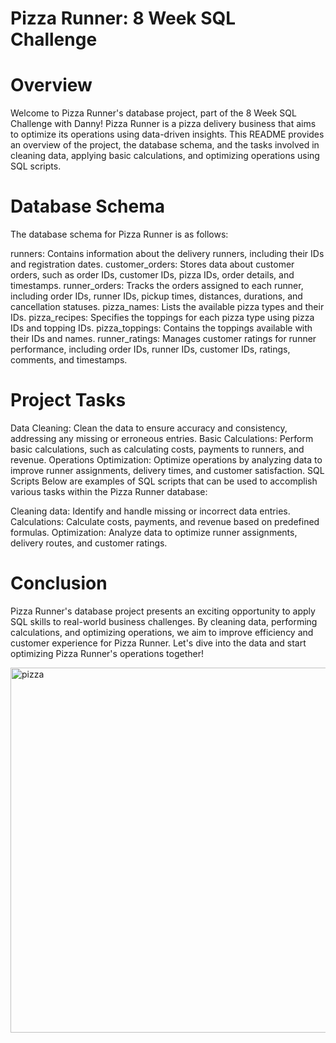 # Pizza Runner: 8 Week SQL Challenge
# Overview
Welcome to Pizza Runner's database project, part of the 8 Week SQL Challenge with Danny! Pizza Runner is a pizza delivery business that aims to optimize its operations using data-driven insights. This README provides an overview of the project, the database schema, and the tasks involved in cleaning data, applying basic calculations, and optimizing operations using SQL scripts.

# Database Schema
The database schema for Pizza Runner is as follows:

runners: Contains information about the delivery runners, including their IDs and registration dates.
customer_orders: Stores data about customer orders, such as order IDs, customer IDs, pizza IDs, order details, and timestamps.
runner_orders: Tracks the orders assigned to each runner, including order IDs, runner IDs, pickup times, distances, durations, and cancellation statuses.
pizza_names: Lists the available pizza types and their IDs.
pizza_recipes: Specifies the toppings for each pizza type using pizza IDs and topping IDs.
pizza_toppings: Contains the toppings available with their IDs and names.
runner_ratings: Manages customer ratings for runner performance, including order IDs, runner IDs, customer IDs, ratings, comments, and timestamps.
# Project Tasks
Data Cleaning: Clean the data to ensure accuracy and consistency, addressing any missing or erroneous entries.
Basic Calculations: Perform basic calculations, such as calculating costs, payments to runners, and revenue.
Operations Optimization: Optimize operations by analyzing data to improve runner assignments, delivery times, and customer satisfaction.
SQL Scripts
Below are examples of SQL scripts that can be used to accomplish various tasks within the Pizza Runner database:

Cleaning data: Identify and handle missing or incorrect data entries.
Calculations: Calculate costs, payments, and revenue based on predefined formulas.
Optimization: Analyze data to optimize runner assignments, delivery routes, and customer ratings.
# Conclusion
Pizza Runner's database project presents an exciting opportunity to apply SQL skills to real-world business challenges. By cleaning data, performing calculations, and optimizing operations, we aim to improve efficiency and customer experience for Pizza Runner. Let's dive into the data and start optimizing Pizza Runner's operations together!

<img width="584" alt="pizza" src="https://github.com/Toja007/pizzarunner/assets/131866743/bbf3d50c-193a-472b-9bdd-4f582a0ffb80">


